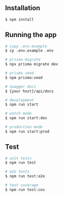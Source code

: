 ## Installation

```bash
$ npm install
```

## Running the app

```bash
# copy .env.example
$ cp .env.example .env

# prisma migrate
$ npx prisma migrate dev

# prisma seed
$ npm prisma:seed

# swagger docs
$ {your host}/api/docs

# development
$ npm run start

# watch mode
$ npm run start:dev

# production mode
$ npm run start:prod
```

## Test

```bash
# unit tests
$ npm run test

# e2e tests
$ npm run test:e2e

# test coverage
$ npm run test:cov
```
